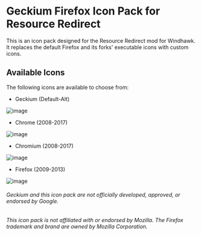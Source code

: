 # Geckium Firefox Icon Pack for Resource Redirect

This is an icon pack designed for the Resource Redirect mod for Windhawk. It replaces the default Firefox and its forks' executable icons with custom icons.

## Available Icons

The following icons are available to choose from:

- Geckium (Default-Alt)

![image](https://github.com/user-attachments/assets/97b8f9a0-3324-43b7-88f8-93620707376c)

- Chrome (2008-2017)

![image](https://github.com/user-attachments/assets/12496784-d04c-4e42-8df5-6a5d5755d8a4)

- Chromium (2008-2017)

![image](https://github.com/user-attachments/assets/41b3587a-84c9-4a40-b3c9-5145116542e1)

- Firefox (2009-2013)

![image](https://github.com/user-attachments/assets/0eb1452e-aeca-4b82-a319-10867eeac7bd)

###### Geckium and this icon pack are not officially developed, approved, or endorsed by Google.
###### This icon pack is not affiliated with or endorsed by Mozilla. The Firefox trademark and brand are owned by Mozilla Corporation.
